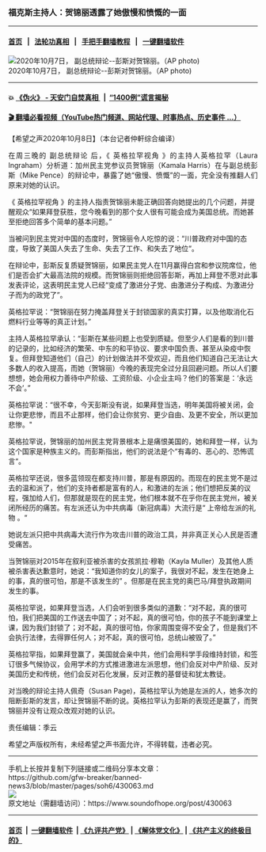 ### 福克斯主持人：贺锦丽透露了她傲慢和愤慨的一面
------------------------

#### [首页](https://github.com/gfw-breaker/banned-news3/blob/master/README.md) &nbsp;&nbsp;|&nbsp;&nbsp; [法轮功真相](https://github.com/begood0513/basic/blob/master/README.md)  &nbsp;&nbsp;|&nbsp;&nbsp; [手把手翻墙教程](https://github.com/gfw-breaker/guides/wiki)  &nbsp;&nbsp;|&nbsp;&nbsp; [一键翻墙软件](https://github.com/gfw-breaker/nogfw/blob/master/README.md)  



<div><img alt="2020年10月7日， 副总统辩论--彭斯对贺锦丽。（AP photo)" src="https://img.soundofhope.org/2020-10/1602163143737.jpg"/>
<br/><figcaption class="caption">
 2020年10月7日， 副总统辩论--彭斯对贺锦丽。（AP photo)
</figcaption></div><hr/>

#### 💥 [《伪火》 - 天安门自焚真相 ](http://158.247.195.190:10000/videos/blog/weihuo.html)&nbsp; |&nbsp; [“1400例”谎言揭秘  ](http://158.247.195.190:10000/videos/blog/jiexi1400.html)

#### [ 🎬  翻墙必看视频（YouTube热门频道、网站代理、时事热点、历史事件 ...）](https://github.com/gfw-breaker/links/blob/master/banned.md)

<div><div class="Content__Wrapper sc-1bvya0-0 grZQxZ">
 <p class="meta-top">
  <span class="meta">
   【希望之声2020年10月8日】（本台记者仲軒综合编译）
  </span>
 </p>
 <p style="text-align:justify">
  在周三晚的
  <ok href="/term/389818">
   副总统辩论
  </ok>
  后，《
  <ok href="/term/392998">
   英格拉罕视角
  </ok>
  》的主持人英格拉罕（Laura Ingraham）分析道：加州民主党参议员贺锦丽（Kamala Harris）在与副总统彭斯（Mike Pence）的辩论中，暴露了她“傲慢、愤慨”的一面，完全没有推翻人们原来对她的认识。
 </p>
 <p>
  《
  <ok href="/term/392998">
   英格拉罕视角
  </ok>
  》的主持人指责贺锦丽未能正确回答向她提出的几个问题，并提醒观众“如果拜登获胜，您今晚看到的那个女人很有可能会成为美国总统。而她甚至拒绝回答多个简单的基本问题。”
 </p>
 <div class="AD_Embed__Wrap-sc-1xslmin-0 igMuqX module desktop">
  <div>
  </div>
 </div>
 <p>
  当被问到民主党对中国的态度时，贺锦丽令人吃惊的说：“川普政府对中国的态度，导致了美国人失去了生命、失去了工作、和失去了地位“。
 </p>
 <p>
  在辩论中，彭斯反复质疑贺锦丽，如果民主党人在11月赢得白宫和参议院席位，他们是否会扩大最高法院的规模。而贺锦丽则拒绝回答彭斯，再加上拜登不愿对此事发表评论，这表明民主党人已经“变成了激进分子党、由激进分子构成、为激进分子而为的政党了”。
 </p>
 <p>
  英格拉罕说：“贺锦丽在努力掩盖拜登关于封锁国家的真实打算，以及他取消化石燃料行业等等的真正计划。”
 </p>
 <p>
  主持人英格拉罕承认：“彭斯在某些问题上也受到质疑。但至少人们是看的到川普的记录的，比如经济的繁荣、中东的和平协议、要求中国负责、甚至从染疫中恢复。但拜登知道他们（自己）的计划做法并不受欢迎，而且他们知道自己无法让大多数人的收入提高，而她（贺锦丽）今晚的表现完全过分且回避问题。所以人们要想想，她会用权力善待中产阶级、工资阶级、小企业主吗？他们的答案是：‘永远不会’。”
 </p>
 <p>
  英格拉罕说：“很不幸，今天彭斯没有说，如果拜登当选，明年美国将被关闭，会让你更悲惨，而且不止那样，他们会让你贫穷、更少自由、及更不安全，所以更加悲惨。"
 </p>
 <p>
  英格拉罕说，贺锦丽的加州民主党背景根本上是痛恨美国的，她和拜登一样，认为这个国家是种族主义的。而彭斯指出，他们的说法是个“有毒的、恶心的、恐怖谎言“。
 </p>
 <p>
  英格拉罕还说，很多蓝领现在都支持川普，那是有原因的。而现在的民主党不是过去的温和派了，他们的支持者都是富有的人，和激进的左派；他们想把反美的议程，强加给人们，但那就是现在的民主党，他们根本就不在乎你在民主党州，被关闭所经历的痛苦。有左派还认为中共病毒（新冠病毒）大流行是“
  <ok href="/term/393016">
   上帝给左派的礼物
  </ok>
  。“
 </p>
 <p>
  她说左派只把中共病毒大流行作为攻击川普的政治工具，并非真正关心人民是否遭受痛苦。
 </p>
 <p>
  当贺锦丽对2015年在叙利亚被杀害的女孩凯拉·穆勒（Kayla Muller）及其他人质被杀害表达歉意时，她说：“我知道你的女儿的案子，我很对不起，发生在她身上的事，真的很可怕，那是不该发生的” 。但那是在民主党的奥巴马/拜登执政期间发生的事。
 </p>
 <p>
  英格拉罕说，如果拜登当选，人们会听到很多类似的道歉：“对不起，真的很可怕，我们把美国的工作送去中国了；对不起，真的很可怕，你的孩子不能到课堂上课，因为我们封锁了；对不起，真的很可怕，你家周围变得不安全了，但是我们不会执行法律，去得罪任何人；对不起，真的很可怕，总统山被毁了。”
 </p>
 <div class="AD_Embed__Wrap-sc-1xslmin-0 igMuqX module desktop">
  <div>
  </div>
 </div>
 <p>
  英格拉罕指，如果拜登赢了，美国就会亲中共，他们会用科学手段维持封锁，和签订很多气候协议，会用学术的方式推进激进左派思想，他们会反对中产阶级、反对美国历史和传统，他们会反对石化发展，反对正教的基督徒和犹太教徒。
 </p>
 <p>
  对当晚的辩论主持人佩奇（Susan Page)，英格拉罕认为她是左派的人，她多次的阻断彭斯的发言，却让贺锦丽不断的说。英格拉罕认为彭斯的表现还是赢了，而贺锦丽并没有让观众改观对她的认识。
 </p>
 <p class="meta-btm">
  责任编辑：季云
 </p>
 <p class="meta-btm">
  希望之声版权所有，未经希望之声书面允许，不得转载，违者必究。
 </p>
</div>
</div>
<hr/>
手机上长按并复制下列链接或二维码分享本文章：<br/>
https://github.com/gfw-breaker/banned-news3/blob/master/pages/soh6/430063.md <br/>
<a href='https://github.com/gfw-breaker/banned-news3/blob/master/pages/soh6/430063.md'><img src='https://github.com/gfw-breaker/banned-news3/blob/master/pages/soh6/430063.md.png'/></a> <br/>
原文地址（需翻墙访问）：https://www.soundofhope.org/post/430063


------------------------
#### [首页](https://github.com/gfw-breaker/banned-news3/blob/master/README.md) &nbsp;|&nbsp; [一键翻墙软件](https://github.com/gfw-breaker/nogfw/blob/master/README.md) &nbsp;| [《九评共产党》](https://github.com/gfw-breaker/9ping.md/blob/master/README.md#九评之一评共产党是什么) | [《解体党文化》](https://github.com/gfw-breaker/jtdwh.md/blob/master/README.md) | [《共产主义的终极目的》](https://github.com/gfw-breaker/gczydzjmd.md/blob/master/README.md)


<img src='http://gfw-breaker.win/banned-news3/pages/soh6/430063.md' width='0px' height='0px'/>